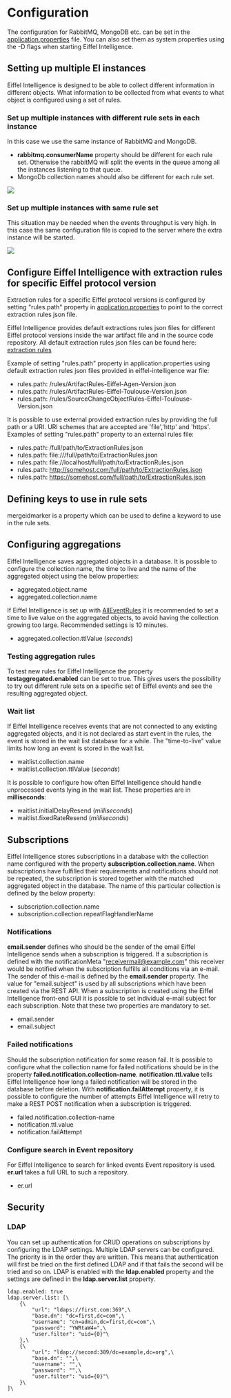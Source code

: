 # Configuration

The configuration for RabbitMQ, MongoDB etc. can be set in the [application.properties](https://github.com/eiffel-community/eiffel-intelligence/blob/master/src/main/resources/application.properties) file. You can also set them as system properties using the -D flags when starting Eiffel Intelligence.

## Setting up multiple EI instances

Eiffel Intelligence is designed to be able to collect different information
in different objects. What information to be collected from what events
to what object is configured using a set of rules.

### Set up multiple instances with different rule sets in each instance

In this case we use the same instance of RabbitMQ and MongoDB.

  - **rabbitmq.consumerName** property should be different for each rule set. Otherwise the rabbitMQ will split the events in the queue among all the instances listening to that queue.
  - MongoDb collection names should also be different for each rule set.

<img src="images/multiple_EI_instances.png"></img>

### Set up multiple instances with same rule set

This situation may be needed when the events throughput is very high. In this case the same configuration file is copied to the server where the extra instance will be started.

<img src="images/multiple_EI_instances_same_rule.png"></img>

## Configure Eiffel Intelligence with extraction rules for specific Eiffel protocol version

Extraction rules for a specific Eiffel protocol versions is configured by
setting "rules.path" property in [application.properties](https://github.com/eiffel-community/eiffel-intelligence/blob/master/src/main/resources/application.properties)
to point to the correct extraction rules json file.

Eiffel Intelligence provides default extractions rules json files for
different Eiffel protocol versions inside the war artifact file and in the
source code repository. All default extraction rules json files can be
found here: [extraction rules](https://github.com/eiffel-community/eiffel-intelligence/blob/master/src/main/resources/rules)

Example of setting "rules.path" property in application.properties using default extraction rules json files provided in eiffel-intelligence war file:
- rules.path: /rules/ArtifactRules-Eiffel-Agen-Version.json
- rules.path: /rules/ArtifactRules-Eiffel-Toulouse-Version.json
- rules.path: /rules/SourceChangeObjectRules-Eiffel-Toulouse-Version.json

It is possible to use external provided extraction rules by providing the full path or a URI.
URI schemes that are accepted are 'file','http' and 'https'.
Examples of setting "rules.path" property to an external rules file:
- rules.path: /full/path/to/ExtractionRules.json
- rules.path: file:///full/path/to/ExtractionRules.json
- rules.path: file://localhost/full/path/to/ExtractionRules.json
- rules.path: http://somehost.com/full/path/to/ExtractionRules.json
- rules.path: https://somehost.com/full/path/to/ExtractionRules.json


## Defining keys to use in rule sets

mergeidmarker is a property which can be used to define a keyword to use in the rule sets.


## Configuring aggregations

Eiffel Intelligence saves aggregated objects in a database. It is possible
to configure the collection name, the time to live and the name of the
aggregated object using the below properties:

* aggregated.object.name
* aggregated.collection.name

If Eiffel Intelligence is set up with [AllEventRules](https://github.com/eiffel-community/eiffel-intelligence/blob/master/src/main/resources/AllEventsRules-Eiffel-Agen-Version.json)
it is recommended to set a time to live value on the aggregated objects, 
to avoid having the collection growing too large. Recommended settings is 10 minutes.

* aggregated.collection.ttlValue (*seconds*)


### Testing aggregation rules

To test new rules for Eiffel Intelligence the property **testaggregated.enabled**
can be set to true. This gives users the possibility to try out different rule sets
on a specific set of Eiffel events and see the resulting aggregated object.


### Wait list

If Eiffel Intelligence receives events that are not connected to any
existing aggregated objects, and it is not declared as start event in the
rules, the event is stored in the wait list database for a while. The
"time-to-live" value limits how long an event is stored in the wait list.

* waitlist.collection.name
* waitlist.collection.ttlValue (*seconds*)

It is possible to configure how often Eiffel Intelligence should handle
unprocessed events lying in the wait list. These properties are in **milliseconds**:

* waitlist.initialDelayResend (*milliseconds*)
* waitlist.fixedRateResend (*milliseconds*)


## Subscriptions

Eiffel Intelligence stores subscriptions in a database with the collection
name configured with the property **subscription.collection.name**. When
subscriptions have fulfilled their requirements and notifications
should not be repeated, the subscription is stored together with the
matched aggregated object in the database. The name of this particular
collection is defined by the below property:

* subscription.collection.name
* subscription.collection.repeatFlagHandlerName


### Notifications

**email.sender** defines who should be the sender of the email Eiffel
Intelligence sends when a subscription is triggered. If a subscription is
defined with the notificationMeta "receivermail@example.com" this receiver
would be notified when the subscription fulfills all conditions via an e-mail.
The sender of this e-mail is defined by the **email.sender** property.
The value for "email.subject" is used by all subscriptions which have been
created via the REST API. When a subscription is created using the Eiffel
Intelligence front-end GUI it is possible to set individual e-mail subject
for each subscription. Note that these two properties are mandatory to set.

* email.sender
* email.subject


### Failed notifications

Should the subscription notification for some reason fail. It is possible to configure
what the collection name for failed notifications should be in the property
**failed.notification.collection-name**. **notification.ttl.value** tells
Eiffel Intelligence how long a failed notification will be stored in the
database before deletion. With **notification.failAttempt** property, it
is possible to configure the number of attempts Eiffel Intelligence will
retry to make a REST POST notification when a subscription is triggered.

* failed.notification.collection-name
* notification.ttl.value
* notification.failAttempt


### Configure search in Event repository

For Eiffel Intelligence to search for linked events Event repository is
used. **er.url** takes a full URL to such a repository.

* er.url

## Security

### LDAP

You can set up authentication for CRUD operations on subscriptions by configuring
the LDAP settings.
Multiple LDAP servers can be configured. The priority is in the order they are written.
This means that authentication will first be tried on the first defined LDAP and if that
fails the second will be tried and so on. LDAP is enabled with the **ldap.enabled** property
and the settings are defined in the **ldap.server.list** property.

    ldap.enabled: true
    ldap.server.list: [\
        {\
            "url": "ldaps://first.com:369",\
            "base.dn": "dc=first,dc=com",\
            "username": "cn=admin,dc=first,dc=com",\
            "password": "YWRtaW4=",\
            "user.filter": "uid={0}"\
        },\
        {\
            "url": "ldap://second:389/dc=example,dc=org",\
            "base.dn": "",\
            "username": "",\
            "password": "",\
            "user.filter": "uid={0}"\
        }\
    ]\